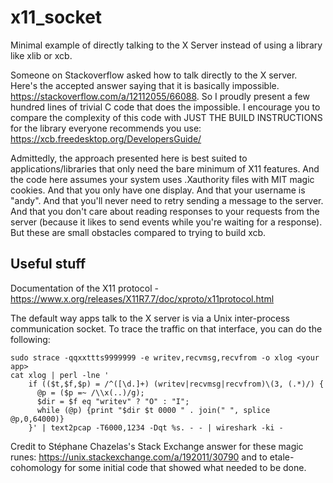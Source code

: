 # x11_socket
Minimal example of directly talking to the X Server instead of using a library like xlib or xcb.

Someone on Stackoverflow asked how to talk directly to the X server. Here's the accepted answer saying that it is basically impossible. https://stackoverflow.com/a/12112055/66088. So I proudly present a few hundred lines of trivial C code that does the impossible. I encourage you to compare the complexity of this code with JUST THE BUILD INSTRUCTIONS for the library everyone recommends you use: https://xcb.freedesktop.org/DevelopersGuide/

Admittedly, the approach presented here is best suited to applications/libraries that only need the bare minimum of X11 features. And the code here assumes your system uses .Xauthority files with MIT magic cookies. And that you only have one display. And that your username is "andy". And that you'll never need to retry sending a message to the server. And that you don't care about reading responses to your requests from the server (because it likes to send events while you're waiting for a response). But these are small obstacles compared to trying to build xcb.

## Useful stuff
Documentation of the X11 protocol - https://www.x.org/releases/X11R7.7/doc/xproto/x11protocol.html

The default way apps talk to the X server is via a Unix inter-process communication socket. To trace the traffic on that interface, you can do the following:

    sudo strace -qqxxttts9999999 -e writev,recvmsg,recvfrom -o xlog <your app> 
    cat xlog | perl -lne '
        if (($t,$f,$p) = /^([\d.]+) (writev|recvmsg|recvfrom)\(3, (.*)/) {
          @p = ($p =~ /\\x(..)/g);
          $dir = $f eq "writev" ? "O" : "I";
          while (@p) {print "$dir $t 0000 " . join(" ", splice @p,0,64000)}
        }' | text2pcap -T6000,1234 -Dqt %s. - - | wireshark -ki -

Credit to Stéphane Chazelas's Stack Exchange answer for these magic runes: https://unix.stackexchange.com/a/192011/30790
and to etale-cohomology for some initial code that showed what needed to be done.
